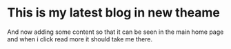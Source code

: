 # This is my latest blog in new theame 
And now adding some content so that it can be seen in the main home page and when i click read more it should take me there.
